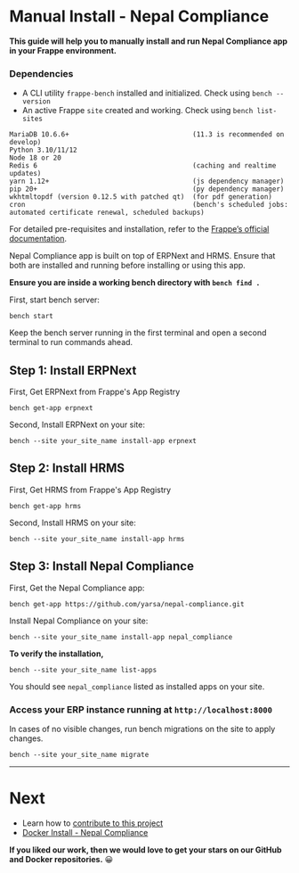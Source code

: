 # Manual Install - Nepal Compliance
**This guide will help you to manually install and run Nepal Compliance app in your Frappe environment.**

### Dependencies
* A CLI utility `frappe-bench` installed and initialized. Check using `bench --version`
* An active Frappe `site` created and working. Check using `bench list-sites`

```
MariaDB 10.6.6+                               (11.3 is recommended on develop)
Python 3.10/11/12
Node 18 or 20
Redis 6                                       (caching and realtime updates)
yarn 1.12+                                    (js dependency manager)
pip 20+                                       (py dependency manager)
wkhtmltopdf (version 0.12.5 with patched qt)  (for pdf generation)
cron                                          (bench's scheduled jobs: automated certificate renewal, scheduled backups)
```
For detailed pre-requisites and installation, refer to the [Frappe’s official documentation](https://docs.frappe.io/framework/user/en/installation).

Nepal Compliance app is built on top of ERPNext and HRMS. Ensure that both are installed and running before installing or using this app.

**Ensure you are inside a working bench directory with `bench find .`**

First, start bench server:
```
bench start
```
Keep the bench server running in the first terminal and open a second terminal to run commands ahead.

## Step 1: Install ERPNext
First, Get ERPNext from Frappe's App Registry

```
bench get-app erpnext
```

Second, Install ERPNext on your site:

```
bench --site your_site_name install-app erpnext
```

## Step 2: Install HRMS
First, Get HRMS from Frappe's App Registry

```
bench get-app hrms
```

Second, Install HRMS on your site:

```
bench --site your_site_name install-app hrms
```

## Step 3: Install Nepal Compliance
First, Get the Nepal Compliance app:

```
bench get-app https://github.com/yarsa/nepal-compliance.git
```

Install Nepal Compliance on your site:

```
bench --site your_site_name install-app nepal_compliance
```

**To verify the installation,**
```
bench --site your_site_name list-apps
```
You should see `nepal_compliance` listed as installed apps on your site.

### Access your ERP instance running at `http://localhost:8000`

In cases of no visible changes, run bench migrations on the site to apply changes.
```
bench --site your_site_name migrate
```

---
# Next
* Learn how to [contribute to this project](/CONTRIBUTING.md)
* [Docker Install - Nepal Compliance](/docs/docker-install.md)

**If you liked our work, then we would love to get your stars on our GitHub and Docker repositories.** 😀
